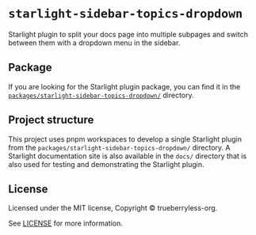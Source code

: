 # `starlight-sidebar-topics-dropdown`

Starlight plugin to split your docs page into multiple subpages and switch between them with a dropdown menu in the sidebar.

## Package

If you are looking for the Starlight plugin package, you can find it in the [`packages/starlight-sidebar-topics-dropdown/`](/packages/starlight-sidebar-topics-dropdown/) directory.

## Project structure

This project uses pnpm workspaces to develop a single Starlight plugin from the `packages/starlight-sidebar-topics-dropdown/` directory. A Starlight documentation site is also available in the `docs/` directory that is also used for testing and demonstrating the Starlight plugin.

## License

Licensed under the MIT license, Copyright © trueberryless-org.

See [LICENSE](/LICENSE) for more information.
